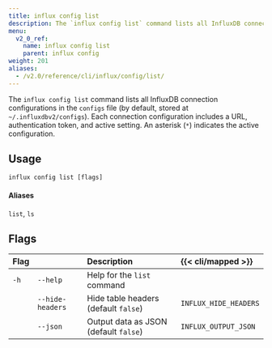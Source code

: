 ```yaml
---
title: influx config list
description: The `influx config list` command lists all InfluxDB connection configurations.
menu:
  v2_0_ref:
    name: influx config list
    parent: influx config
weight: 201
aliases:
  - /v2.0/reference/cli/influx/config/list/
---
```


The `influx config list` command lists all InfluxDB connection configurations in
the `configs` file (by default, stored at `~/.influxdbv2/configs`).
Each connection configuration includes a URL, authentication token, and active setting.
An asterisk (`*`) indicates the active configuration.

## Usage
```
influx config list [flags]
```

#### Aliases
`list`, `ls`

## Flags
| Flag |                  | Description                           | {{< cli/mapped >}}    |
|:---- |:---              |:-----------                           |:------------------    |
| `-h` | `--help`         | Help for the `list` command           |                       |
|      | `--hide-headers` | Hide table headers (default `false`)  | `INFLUX_HIDE_HEADERS` |
|      | `--json`         | Output data as JSON (default `false`) | `INFLUX_OUTPUT_JSON`  |
